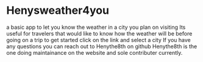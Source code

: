 # Henysweather4you
a basic app to let you know the weather in a city you plan on visiting
Its useful for travelers that would like to know how the weather will be before going on a trip
to get started click on the link and select a city
If you have any questions you can reach out to Henythe8th on github 
Henythe8th is the one doing maintainance on the website and sole contributer currently.